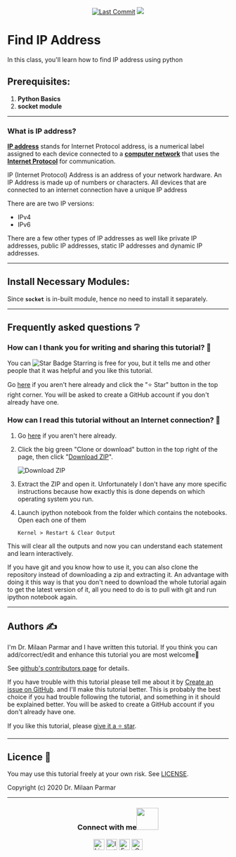<p align="center"> 
<a href="https://github.com/milaan9"><img src="https://img.shields.io/static/v1?logo=github&label=maintainer&message=milaan9&color=ff3300" alt="Last Commit"/></a> 
<a href="https://hits.seeyoufarm.com"><img src="https://hits.seeyoufarm.com/api/count/incr/badge.svg?url=https%3A%2F%2Fgithub.com%2Fmilaan9%2Ftree/main/004_Find_IP_Address&count_bg=%231DC92C&title_bg=%23555555&icon=&icon_color=%23E7E7E7&title=views&edge_flat=false"/></a>
</p> 
<!--<img src="https://badges.pufler.dev/contributors/milaan9/01_Python_Introduction?size=50&padding=5&bots=true" alt="milaan9"/>-->
 
 
# Find IP Address

In this class, you'll learn how to find IP address using python                                                            


## Prerequisites:

1.  <b> Python Basics </b>
2.  <b> socket module </b>

---

### What is IP address?

**[IP address](https://en.wikipedia.org/wiki/IP_address)** stands for Internet Protocol address, is a numerical label assigned to each device connected to a **[computer network](https://en.wikipedia.org/wiki/Computer_network)** that uses the **[Internet Protocol](https://en.wikipedia.org/wiki/Internet_Protocol)** for communication.

IP (Internet Protocol) Address is an address of your network hardware. An IP Address is made up of numbers or characters. All devices that are connected to an internet connection have a unique IP address

There are are two IP versions:

* IPv4
* IPv6

There are a few other types of IP addresses as well like private IP addresses, public IP addresses, static IP addresses and dynamic IP addresses.

---
## Install Necessary Modules:

Since **`socket`** is in-built module, hence no need to install it separately.

---

## Frequently asked questions ❔

### How can I thank you for writing and sharing this tutorial? 🌷

You can <img src="https://img.shields.io/static/v1?label=%E2%AD%90&message=if%20useful&style=style=flat&color=blue" alt="Star Badge"/> Starring is free for you, but it tells me and other people that it was helpful and you like this tutorial.

Go [here](https://github.com/milaan9/01_Python_Introduction) if you aren't here already and click the "⭐ Star" button in the top right corner. You will be asked to create a GitHub account if you don't already have one.

### How can I read this tutorial without an Internet connection? 🤔

1. Go [here](https://github.com/milaan9/91_Python_Mini_Projects) if you aren't here already.
    
2. Click the big green "Clone or download" button in the top right of the page, then click "[Download ZIP](https://github.com/milaan9/91_Python_Mini_Projects/archive/refs/heads/main.zip)".

    ![Download ZIP](https://github.com/milaan9/91_Python_Mini_Projects/blob/main/img/dnld_rep.png)

3. Extract the ZIP and open it. Unfortunately I don't have any more specific instructions because how exactly this is done depends on which operating system you run.
    
4. Launch ipython notebook from the folder which contains the notebooks. Open each one of them
  
    `Kernel > Restart & Clear Output`
    
This will clear all the outputs and now you can understand each statement and learn interactively.

If you have git and you know how to use it, you can also clone the repository instead of downloading a zip and extracting it. An advantage with doing it this way is that you don't need to download the whole tutorial again to get the latest version of it, all you need to do is to pull with git and run ipython notebook again.

---

## Authors ✍️

I'm Dr. Milaan Parmar and I have written this tutorial. If you think you can add/correct/edit and enhance this tutorial you are most welcome🙏

See [github's contributors page](https://github.com/milaan9/91_Python_Mini_Projects/graphs/contributors) for details.

If you have trouble with this tutorial please tell me about it by [Create an issue on GitHub](https://github.com/milaan9/91_Python_Mini_Projects/issues/new). and I'll make this tutorial better. This is probably the best choice if you had trouble following the tutorial, and something in it should be explained better. You will be asked to create a GitHub account if you don't already have one.

If you like this tutorial, please [give it a ⭐ star](https://github.com/milaan9/91_Python_Mini_Projects).

---

## Licence 📜

You may use this tutorial freely at your own risk. See [LICENSE](https://github.com/milaan9/91_Python_Mini_Projects/blob/main/LICENSE).

Copyright (c) 2020 Dr. Milaan Parmar

---

<div align="center">
<h3> Connect with me<a href="https://gifyu.com/image/Zy2f"><img src="https://github.com/milaan9/milaan9/blob/main/Handshake.gif" width="50px"></a>
</h3> 
<p align="center">
    <a href="https://www.linkedin.com/in/milaanparmar" target="_blank"><img alt="LinkedIn" width="25px" src="https://github.com/TheDudeThatCode/TheDudeThatCode/blob/master/Assets/Linkedin.svg"></a>
    <a href="https://www.instagram.com/milaanparmar9" target="_blank"><img alt="Instagram" width="25px" src="https://github.com/TheDudeThatCode/TheDudeThatCode/blob/master/Assets/Instagram.svg"></a>
    <a href="https://www.facebook.com/milaanparmar" target="_blank"><img alt="Facebook" width="25px" src="https://upload.wikimedia.org/wikipedia/commons/5/51/Facebook_f_logo_%282019%29.svg"></a>
    <a href="mailto:milaanparmar9@gmail.com" target="_blank"><img alt="Gmail" width="25px" src="https://github.com/TheDudeThatCode/TheDudeThatCode/blob/master/Assets/Gmail.svg"></a> 
</p> 
